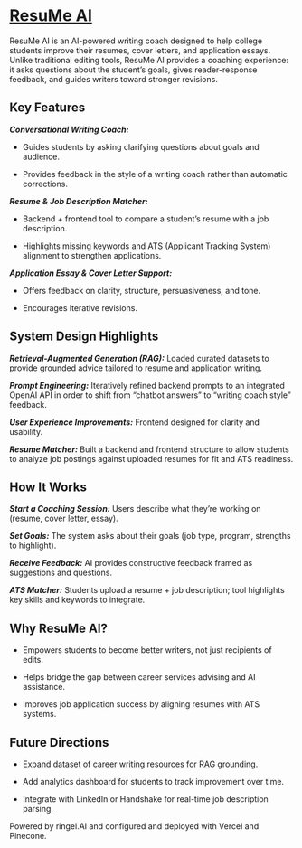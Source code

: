 # [ResuMe AI](https://my-ai-alpha-nine.vercel.app/)

ResuMe AI is an AI-powered writing coach designed to help college students improve their resumes, cover letters, and application essays. Unlike traditional editing tools, ResuMe AI provides a coaching experience: it asks questions about the student’s goals, gives reader-response feedback, and guides writers toward stronger revisions.

## Key Features

***Conversational Writing Coach:***

- Guides students by asking clarifying questions about goals and audience.

- Provides feedback in the style of a writing coach rather than automatic corrections.

***Resume & Job Description Matcher:***

- Backend + frontend tool to compare a student’s resume with a job description.

- Highlights missing keywords and ATS (Applicant Tracking System) alignment to strengthen applications.

***Application Essay & Cover Letter Support:***

- Offers feedback on clarity, structure, persuasiveness, and tone.

- Encourages iterative revisions.

## System Design Highlights

***Retrieval-Augmented Generation (RAG):*** Loaded curated datasets to provide grounded advice tailored to resume and application writing.

***Prompt Engineering:*** Iteratively refined backend prompts to an integrated OpenAI API in order to shift from “chatbot answers” to “writing coach style” feedback.

***User Experience Improvements:*** Frontend designed for clarity and usability.

***Resume Matcher:*** Built a backend and frontend structure to allow students to analyze job postings against uploaded resumes for fit and ATS readiness.

## How It Works

***Start a Coaching Session:*** Users describe what they’re working on (resume, cover letter, essay).

***Set Goals:*** The system asks about their goals (job type, program, strengths to highlight).

***Receive Feedback:*** AI provides constructive feedback framed as suggestions and questions.

***ATS Matcher:*** Students upload a resume + job description; tool highlights key skills and keywords to integrate.

## Why ResuMe AI?

- Empowers students to become better writers, not just recipients of edits.

- Helps bridge the gap between career services advising and AI assistance.

- Improves job application success by aligning resumes with ATS systems.

## Future Directions

- Expand dataset of career writing resources for RAG grounding.

- Add analytics dashboard for students to track improvement over time.

- Integrate with LinkedIn or Handshake for real-time job description parsing.





Powered by ringel.AI and configured and deployed with Vercel and Pinecone.
